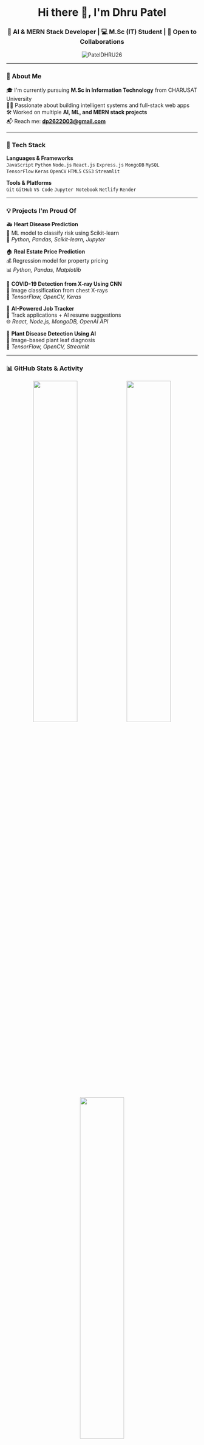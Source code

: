 <h1 align="center">Hi there 👋, I'm Dhru Patel</h1>
<h3 align="center">🚀 AI & MERN Stack Developer | 💻 M.Sc (IT) Student | 🤝 Open to Collaborations</h3>

<p align="center">
  <img src="https://komarev.com/ghpvc/?username=PatelDHRU26&label=Profile%20views&color=0e75b6&style=flat" alt="PatelDHRU26" />
</p>

---

### 🌟 About Me

🎓 I'm currently pursuing **M.Sc in Information Technology** from CHARUSAT University  
👨‍💻 Passionate about building intelligent systems and full-stack web apps  
🛠️ Worked on multiple **AI, ML, and MERN stack projects**  
📬 Reach me: **dp2622003@gmail.com**

---

### 🔧 Tech Stack

**Languages & Frameworks**  
`JavaScript` `Python` `Node.js` `React.js` `Express.js` `MongoDB` `MySQL`  
`TensorFlow` `Keras` `OpenCV` `HTML5` `CSS3` `Streamlit`

**Tools & Platforms**  
`Git` `GitHub` `VS Code` `Jupyter Notebook` `Netlify` `Render`

---

### 💡 Projects I'm Proud Of

🚑 **Heart Disease Prediction**  
💬 ML model to classify risk using Scikit-learn  
🧠 *Python, Pandas, Scikit-learn, Jupyter*

🏠 **Real Estate Price Prediction**  
💰 Regression model for property pricing  
📊 *Python, Pandas, Matplotlib*

🦠 **COVID-19 Detection from X-ray Using CNN**  
📸 Image classification from chest X-rays  
🧠 *TensorFlow, OpenCV, Keras*

📝 **AI-Powered Job Tracker**  
📂 Track applications + AI resume suggestions  
🌐 *React, Node.js, MongoDB, OpenAI API*

🌿 **Plant Disease Detection Using AI**  
🌱 Image-based plant leaf diagnosis  
📲 *TensorFlow, OpenCV, Streamlit*

---

### 📊 GitHub Stats & Activity

<p align="center">
  <img src="https://github-readme-stats.vercel.app/api?username=PatelDHRU26&show_icons=true&theme=tokyonight" width="48%" />
  <img src="https://github-readme-streak-stats.herokuapp.com/?user=PatelDHRU26&theme=tokyonight" width="48%" />
</p>

<p align="center">
  <img src="https://github-readme-stats.vercel.app/api/top-langs/?username=PatelDHRU26&layout=compact&theme=tokyonight" width="48%" />
</p>

---

### 🌐 Connect with Me

<p align="center">
  <a href="https://www.linkedin.com/in/dhru-patel26/" target="_blank"><img alt="LinkedIn" src="https://img.shields.io/badge/LinkedIn-blue?style=for-the-badge&logo=linkedin"/></a>
  <a href="https://github.com/PatelDHRU26" target="_blank"><img alt="GitHub" src="https://img.shields.io/badge/GitHub-black?style=for-the-badge&logo=github"/></a>
</p>

---

> *“Code is the closest thing we have to a superpower.”* 🔥  
> — Let’s build the future, one line at a time.

